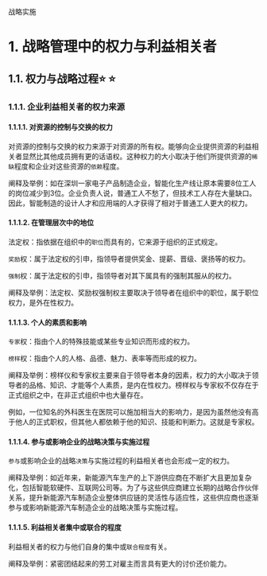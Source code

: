 战略实施

# 1. 战略管理中的权力与利益相关者

## 1.1. 权力与战略过程:star: :star: 

### 1.1.1. 企业利益相关者的权力来源

#### 1.1.1.1. 对资源的控制与交换的权力

对资源的控制与交换的权力来源于对资源的所有权。能够向企业提供资源的利益相关者显然比其他成员拥有更的话语权。这种权力的大小取决于他们所提供资源的`稀缺`程度和企业对这些资源的`依赖`程度。

阐释及举例：如在深圳一家电子产品制造企业，智能化生产线让原本需要8位工人的岗位减少到3位。企业负责人说，普通工人不愁了，但技术工人存在大量缺口。因此，智能制造的设计人才和应用端的人才获得了相对于普通工人更大的权力。

#### 1.1.1.2. 在管理层次中的地位

法定权：指依据在组织中的`职位`而具有的，它来源于组织的正式规定。

`奖励`权：属于法定权的引申，指领导者提供奖金、提薪、晋级、褒扬等的权力。

`强制`权：属于法定权的引申，指领导者对其下属具有的强制其服从的权力。

阐释及举例：法定权、奖励权强制权主要取决于领导者在组织中的职位，属于职位权力，是外在性权力。

#### 1.1.1.3. 个人的素质和影响

`专家`权：指由个人的特殊技能或某些专业知识而形成的权力。

`榜样`权：指由个人的人格、品德、魅力、表率等而形成的权力。

阐释及举例：榜样仪和专家权主要来自于领导者本身的因素，权力的大小取决于领导者的品格、知识、才能等个人素质，是内在性权力。榜样权与专家权不仅存在于正式组织之中，在非正式组织中也大量存在。

例如，一位知名的外科医生在医院可以施加相当大的影响力，是因为虽然他没有高于他人的正式职权，但其他人都依赖于他的知识、技能和判断力。这就是专家权。

#### 1.1.1.4. 参与或影响企业的战略决策与实施过程

`参与`或影响企业的战略`决策`与实施过程的利益相关者也会形成一定的权力。

阐释及举例：如近年来，新能源汽车生产的上下游供应商在不断扩大且更加复杂化，包括智能软硬件、互联网公司等。为了与这些供应商建立长期的战略合作伙伴关系，提升新能源汽车制造企业整体供应链的灵活性与适应性，这些供应商也逐渐参与或影响新能源汽车制造企业的战略决策与实施过程。

#### 1.1.1.5. 利益相关者集中或联合的程度

利益相关者的权力与他们自身的集中或`联合程度`有关。

阐释及举例：紧密团结起来的劳工对雇主而言具有更大的讨价还价能力。
